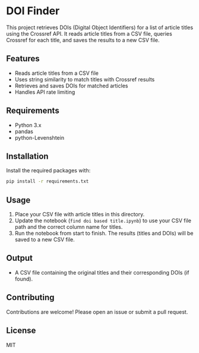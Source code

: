 # DOI Finder

This project retrieves DOIs (Digital Object Identifiers) for a list of article titles using the Crossref API. It reads article titles from a CSV file, queries Crossref for each title, and saves the results to a new CSV file.

## Features
- Reads article titles from a CSV file
- Uses string similarity to match titles with Crossref results
- Retrieves and saves DOIs for matched articles
- Handles API rate limiting

## Requirements
- Python 3.x
- pandas
- python-Levenshtein

## Installation
Install the required packages with:
```bash
pip install -r requirements.txt
```

## Usage
1. Place your CSV file with article titles in this directory.
2. Update the notebook (`find doi based title.ipynb`) to use your CSV file path and the correct column name for titles.
3. Run the notebook from start to finish. The results (titles and DOIs) will be saved to a new CSV file.

## Output
- A CSV file containing the original titles and their corresponding DOIs (if found).

## Contributing
Contributions are welcome! Please open an issue or submit a pull request.

## License
MIT 